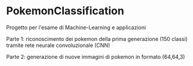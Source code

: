 # PokemonClassification
Progetto per l'esame di Machine-Learning e applicazioni 

Parte 1: riconoscimento dei pokemon della prima generazione (150 classi) tramite rete neurale convoluzionale (CNN)

Parte 2: generazione di nuove immagini di pokemon in formato (64,64,3)
